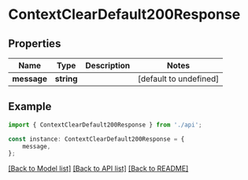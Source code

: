 # ContextClearDefault200Response


## Properties

Name | Type | Description | Notes
------------ | ------------- | ------------- | -------------
**message** | **string** |  | [default to undefined]

## Example

```typescript
import { ContextClearDefault200Response } from './api';

const instance: ContextClearDefault200Response = {
    message,
};
```

[[Back to Model list]](../README.md#documentation-for-models) [[Back to API list]](../README.md#documentation-for-api-endpoints) [[Back to README]](../README.md)
